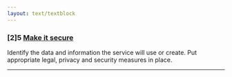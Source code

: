 ```yaml
---
layout: text/textblock
---
```


### [2]5 [Make it secure](5-make-it-secure)

Identify the data and information the service will use or create. Put appropriate legal, privacy and security measures in place.

___
